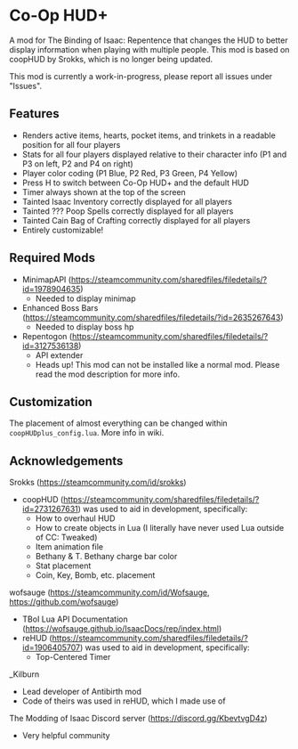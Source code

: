 # Co-Op HUD+
A mod for The Binding of Isaac: Repentence that changes the HUD to better display information when playing with multiple people. This mod is based on coopHUD by Srokks, which is no longer being updated.

This mod is currently a work-in-progress, please report all issues under "Issues".

## Features
* Renders active items, hearts, pocket items, and trinkets in a readable position for all four players
* Stats for all four players displayed relative to their character info (P1 and P3 on left, P2 and P4 on right)
* Player color coding (P1 Blue, P2 Red, P3 Green, P4 Yellow)
* Press H to switch between Co-Op HUD+ and the default HUD
* Timer always shown at the top of the screen
* Tainted Isaac Inventory correctly displayed for all players
* Tainted ??? Poop Spells correctly displayed for all players
* Tainted Cain Bag of Crafting correctly displayed for all players
* Entirely customizable!

## Required Mods
* MinimapAPI (https://steamcommunity.com/sharedfiles/filedetails/?id=1978904635)
    * Needed to display minimap
* Enhanced Boss Bars (https://steamcommunity.com/sharedfiles/filedetails/?id=2635267643)
    * Needed to display boss hp
* Repentogon (https://steamcommunity.com/sharedfiles/filedetails/?id=3127536138)
    * API extender
    * Heads up! This mod can not be installed like a normal mod. Please read the mod description for more info.

## Customization
The placement of almost everything can be changed within `coopHUDplus_config.lua`. More info in wiki.

## Acknowledgements
Srokks (https://steamcommunity.com/id/srokks)
*  coopHUD (https://steamcommunity.com/sharedfiles/filedetails/?id=2731267631) was used to aid in development, specifically:
    * How to overhaul HUD
    * How to create objects in Lua (I literally have never used Lua outside of CC: Tweaked)
    * Item animation file
    * Bethany & T. Bethany charge bar color
    * Stat placement
    * Coin, Key, Bomb, etc. placement

wofsauge (https://steamcommunity.com/id/Wofsauge, https://github.com/wofsauge) 
* TBoI Lua API Documentation (https://wofsauge.github.io/IsaacDocs/rep/index.html)
* reHUD (https://steamcommunity.com/sharedfiles/filedetails/?id=1906405707) was used to aid in development, specifically:
    * Top-Centered Timer

_Kilburn
* Lead developer of Antibirth mod
* Code of theirs was used in reHUD, which I made use of

The Modding of Isaac Discord server (https://discord.gg/KbevtvgD4z)
* Very helpful community
